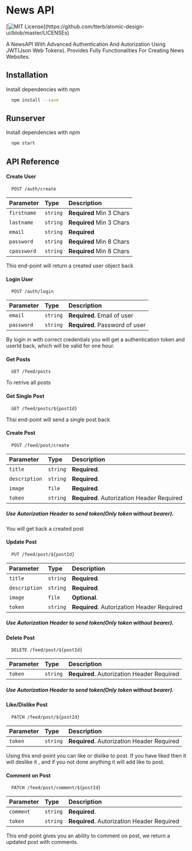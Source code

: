 # News API

[![MIT License](https://img.shields.io/apm/l/atomic-design-ui.svg?)](https://github.com/tterb/atomic-design-ui/blob/master/LICENSEs)

A NewsAPI With Advanced Authentication And Autorization Using JWT(Json Web Tokens). Provides Fully Functionalities For Creating News Websites.

## Installation

Install dependencies with npm

```bash
  npm install --save
```

## Runserver

Install dependencies with npm

```bash
  npm start
```

## API Reference

#### Create User

```http
  POST /auth/create
```

| Parameter   | Type     | Description              |
| :---------- | :------- | :----------------------- |
| `firstname` | `string` | **Required** Min 3 Chars |
| `lastname`  | `string` | **Required** Min 3 Chars |
| `email`     | `string` | **Required**             |
| `password`  | `string` | **Required** Min 8 Chars |
| `cpassword` | `string` | **Required** Min 8 Chars |

This end-point will return a created user object back

#### Login User

```http
  POST /auth/login
```

| Parameter  | Type     | Description                    |
| :--------- | :------- | :----------------------------- |
| `email`    | `string` | **Required**. Email of user    |
| `password` | `string` | **Required**. Password of user |

By login in with correct credentials you will get a authentication token and userId back, which will be valid for one hour.

#### Get Posts

```http
  GET /feed/posts
```

To retrive all posts

#### Get Single Post

```http
  GET /feed/posts/${postId}
```

Thsi end-point will send a single post back

#### Create Post

```http
  POST /feed/post/create
```

| Parameter     | Type     | Description                                |
| :------------ | :------- | :----------------------------------------- |
| `title`       | `string` | **Required**.                              |
| `description` | `string` | **Required**.                              |
| `image`       | `file`   | **Required**.                              |
| `token`       | `string` | **Required**. Autorization Header Required |

##### Use Autorization Header to send token(Only token without bearer).

You will get back a created post

#### Update Post

```http
  PUT /feed/post/${postId}
```

| Parameter     | Type     | Description                                |
| :------------ | :------- | :----------------------------------------- |
| `title`       | `string` | **Required**.                              |
| `description` | `string` | **Required**.                              |
| `image`       | `file`   | **Optional**.                              |
| `token`       | `string` | **Required**. Autorization Header Required |

##### Use Autorization Header to send token(Only token without bearer).

#### Delete Post

```http
  DELETE /feed/post/${postId}
```

| Parameter | Type     | Description                                |
| :-------- | :------- | :----------------------------------------- |
| `token`   | `string` | **Required**. Autorization Header Required |

##### Use Autorization Header to send token(Only token without bearer).

#### Like/Dislike Post

```http
  PATCH /feed/post/${postId}
```

| Parameter | Type     | Description                                |
| :-------- | :------- | :----------------------------------------- |
| `token`   | `string` | **Required**. Autorization Header Required |

Using this end-point you can like or dislike to post. If you have liked then it will deslike it , and if you not done anything it will add like to post.

#### Comment on Post

```http
  PATCH /feed/post/comment/${postId}
```

| Parameter | Type     | Description                                |
| :-------- | :------- | :----------------------------------------- |
| `comment` | `string` | **Required**.                              |
| `token`   | `string` | **Required**. Autorization Header Required |

This end-point gives you an ability to comment on post, we return a updated post with comments.
